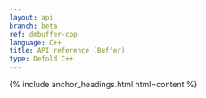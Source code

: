 ```yaml
---
layout: api
branch: beta
ref: dmbuffer-cpp
language: C++
title: API reference (Buffer)
type: Defold C++
---
```

{% include anchor_headings.html html=content %}
